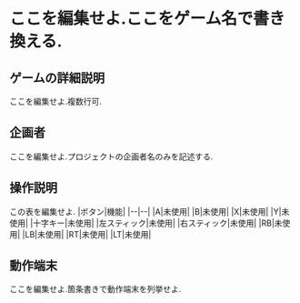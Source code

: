 # ここを編集せよ.ここをゲーム名で書き換える.

## ゲームの詳細説明
ここを編集せよ.複数行可.

## 企画者
ここを編集せよ.プロジェクトの企画者名のみを記述する.

## 操作説明
この表を編集せよ.
|ボタン|機能|
|--|--|
|A|未使用|
|B|未使用|
|X|未使用|
|Y|未使用|
|十字キー|未使用|
|左スティック|未使用|
|右スティック|未使用|
|RB|未使用|
|LB|未使用|
|RT|未使用|
|LT|未使用|

## 動作端末
ここを編集せよ.箇条書きで動作端末を列挙せよ.
